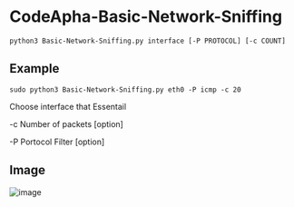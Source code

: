 # CodeApha-Basic-Network-Sniffing
```python3 Basic-Network-Sniffing.py interface [-P PROTOCOL] [-c COUNT] ```


## Example

```sudo python3 Basic-Network-Sniffing.py eth0 -P icmp -c 20 ```

Choose interface that Essentail

-c  Number of packets [option] 

-P  Portocol Filter  [option]

## Image
![image](https://github.com/aliahmed1998/CodeApha-CyberSecurity-Tasks/assets/149100060/5aa4c90e-d1fb-4d3e-a08d-f15ec01c543c)
